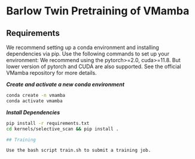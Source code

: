# Barlow Twin Pretraining of VMamba

## Requirements

We recommend setting up a conda environment and installing dependencies via pip. Use the following commands to set up your environment:
We recommend using the pytorch>=2.0, cuda>=11.8. But lower version of pytorch and CUDA are also supported. See the official VMamba repository for more details. 

***Create and activate a new conda environment***

```bash
conda create -n vmamba
conda activate vmamba
```

***Install Dependencies***

```bash
pip install -r requirements.txt
cd kernels/selective_scan && pip install .

## Training

Use the bash script train.sh to submit a training job. 

